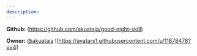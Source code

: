 ```yaml
---
description: 
---
```



**Github:** (https://github.com/akuataja/good-night-skill)

**Owner:** [@akuataja](https://github.com/akuataja) ![https://avatars1.githubusercontent.com/u/11878478?v=4]


